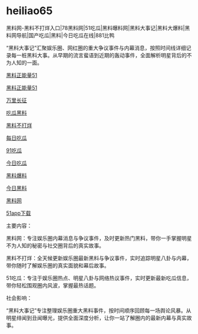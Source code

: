 # heiliao65
黑料网-黑料不打烊入口|78黑料网|51吃瓜|黑料曝料网|黑料大事记|黑料大爆料|黑料网导航|国产吃瓜|黑料|今日吃瓜在线|881比鸭

“黑料大事记”汇聚娱乐圈、网红圈的重大争议事件与内幕消息，按照时间线详细记录每一桩黑料大事。从早期的流言蜚语到近期的轰动事件，全面解析明星背后的不为人知的一面。

<a href="https://heiliaozhengneng.pages.dev/">黑料正能量51</a>

<a href="https://heiliaozheng01.pages.dev/">黑料正能量51</a>

<a href="https://wanlichang.pages.dev/">万里长征</a>

<a href="https://heiliaoshe-03.pages.dev/">吃瓜黑料</a>

<a href="https://redianshijian01.pages.dev/">黑料不打烊</a>

<a href="https://meirichi.pages.dev/">每日吃瓜</a>

<a href="https://heiliaohongling.pages.dev/">91吃瓜</a>

<a href="https://91chiguajin.pages.dev/">今日吃瓜</a>

<a href="https://91chiguahei.pages.dev/">黑料爆料</a>

<a href="https://heiliaochiguada.pages.dev/">今日黑料</a>

<a href="https://heiliaowangjin.pages.dev/">黑料网</a>

<a href="https://xiazaianzhuang.pages.dev/">51app下载</a>

主要内容：

黑料网：专注娱乐圈内幕消息与争议事件，及时更新热门黑料，带你一手掌握明星不为人知的秘密与社交圈背后的真实故事。

黑料不打烊：全天候更新娱乐圈最新黑料与争议事件，实时追踪明星八卦与内幕，带你随时了解娱乐圈的真实面貌和幕后故事。

51吃瓜：专注于娱乐圈热点、明星八卦与网络热议事件，实时更新最新吃瓜信息，带你轻松围观圈内风波，掌握最热话题。

社会影响：

“黑料大事记”专注整理娱乐圈重大黑料事件，按时间顺序回顾每一场舆论风暴。从明星绯闻到丑闻曝光，提供全面深度分析，让你一站了解圈内的最新内幕与真实故事。
